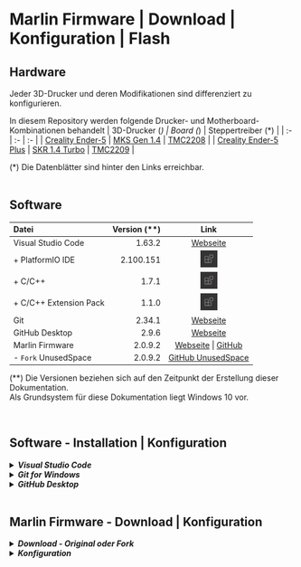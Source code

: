 # Marlin Firmware | Download | Konfiguration | Flash


## **Hardware**
Jeder 3D-Drucker und deren Modifikationen sind differenziert zu konfigurieren.

In diesem Repository werden folgende Drucker- und Motherboard-Kombinationen behandelt
| 3D-Drucker (*) | Board (*) | Steppertreiber (*) |
| :- | :- | :- |
| [Creality Ender-5](./datasheets/creality_ender-5/) | [MKS Gen 1.4](./datasheets/mks_gen_1.4/) | [TMC2208](./datasheets/tmc2208/) |
| [Creality Ender-5 Plus](./datasheets/creality_ender-5_plus/) | [SKR 1.4 Turbo](./datasheets/skr_1.4_turbo/) | [TMC2209](./datasheets/tmc2209/) |

(*) Die Datenblätter sind hinter den Links erreichbar.
<br><br>

## **Software**

| Datei | Version (**) | Link |
| :- | -: | :-: |
| Visual Studio Code | 1.63.2 | [Webseite](https://code.visualstudio.com/download) |
| + PlatformIO IDE | 2.100.151 | ![](sources/vscode_extensions_icon.jpg "VSCode-Tastenkombination <STRG+UMSCHALT+X>") |
| + C/C++ | 1.7.1 | ![](sources/vscode_extensions_icon.jpg "VSCode-Tastenkombination <STRG+UMSCHALT+X>") |
| + C/C++ Extension Pack | 1.1.0 | ![](sources/vscode_extensions_icon.jpg "VSCode-Tastenkombination <STRG+UMSCHALT+X>") |
| Git | 2.34.1 | [Webseite](https://git-scm.com/download/) |
| GitHub Desktop | 2.9.6 | [Webseite](https://desktop.github.com/) |
| Marlin Firmware | 2.0.9.2 | [Webseite](https://marlinfw.org/meta/download/) \| [GitHub](https://github.com/MarlinFirmware/Marlin) |
| - `Fork` UnusedSpace | 2.0.9.2 | [GitHub UnusedSpace](https://github.com/UnusedSpace/MarlinFw) |


(**) Die Versionen beziehen sich auf den Zeitpunkt der Erstellung dieser Dokumentation.
<br>Als Grundsystem für diese Dokumentation liegt Windows 10 vor.

<br>


## Software - Installation | Konfiguration
<details>
    <summary><b><i> Visual Studio Code </i></b></summary>

Die Grundinstallation erfolgt nach dem Download wie gewohnt. Nach dem ersten Start kann das Sprachpaket heruntergeladen und aktiviert werden.

Erforderliche Erweiterungen
- `PlatformIO IDE` (Erforderlicher Compiler für MarlinFirmware)
- `C/C++` (Genutzte Programmiersprache der MarlinFirmware)
- `C/C++` Extension Pack (Diverse nützliche Erweiterungen der Programmiersprache)

</details>


<details>
    <summary><b><i> Git for Windows </i></b></summary>

Die Installation erfordert einige Voreinstellungen, welche sich nach den Gewohnheiten und genutzten Sub-Programmen des jeweiligen Nutzers orientiert.

Optionale Voreinstellungen
- Default Editor used by Git *->* Use Visual Studio Code as Git's default Editor
- Name of the initial branch in new repositories *->* Let Git decide
- PATH Environment *->* Git from the command line and also from 3rd-party software
- SSH executable *->* Use external OpenSSH
- HTTPS transport backend *->* Use the native Windows Secure Channel library
- Line ending conversions *->* Checkout Windows-style, commit Unix-style line endings
- Terminal emulator to use with Git Bash *->* Use Windows' default console window
- Default behaviour of \`git pull` *->* Default (fast-forward or merge)
- Credential helper *->* Git Credential Manager
- Extra Options *->* Enable file system caching

</details>


<details>
    <summary><b><i> GitHub Desktop </i></b></summary>

Die Grundinstallation erfolgt nach dem Download wie gewohnt. Ein GitHub-Account ist für den weiteren Verlauf erforderlich.

</details>

<br>

## Marlin Firmware - Download | Konfiguration
<details>
    <summary><b><i> Download - Original oder Fork </i></b></summary>

Mittels `GitHub Desktop`, dem Punkt `Clone a repository from the Internet...` und die Eingabe der GitHub-Webadresse `https://github.com/MarlinFirmware/Marlin` kann das Original-Repository ge`Clone`d werden.

Die GitHub-Webadresse des hier behandelteten `Fork`s lautet `https://github.com/UnusedSpace/MarlinFw`.

Nachdem das entsprechende Repository heruntergeladen wurde, kann es mit `Open in Visual Studio Code` bearbeitet werden.

</details>

<details>
    <summary><b><i> Konfiguration </i></b></summary>

   *   <details>
        
       <summary><b> root/platformio.ini </b></summary>

        Um die Firmware für den Chipsatz des Motherboards zu kompilieren, benötigt *PlatformIO* die entsprechenden Informationen. Die Bezeichnung ist dem Datenblatt des jeweiligen Motherboards zu entnehmen.

        ![root/platformio.ini - screenshot chipset](sources/platformio_ini_screenshot_chipset.jpg "Dateipfad: root/platformio.ini")

        | Motherboard | Chipsatz |
        | :- | :- |
        | MKS Gen 1.4 | mega2560 |
        | SKR 1.4 Turbo | LPC1769 |

       </details>

   *   <details>

       <summary><b> root/Marlin/Configuration.h </b></summary>

        In der Datei ***Configuration.h*** wird die generelle Grundkonfiguration vorgenommen. In diesem Setup wird kein Display eingesetzt! Erforderliche und optionale Einstellungen sind als solche gekennzeichnet.

        *   <details>
            
            <summary> <i> Optional </i>- STRING_CONFIG_H_AUTHOR </summary>

            `Description in progress...`

            > Original
            > ```
            > #define STRING_CONFIG_H_AUTHOR "(none, default config)" // Who made the changes.

            > MKS Gen 1.4 | SKR 1.4 Turbo
            > ```
            > #define STRING_CONFIG_H_AUTHOR "(UnusedSpace | MarlinFw <VERSION>)" // Who made the changes.

            </details>

        *   <details>
            
            <summary> <i> Optional </i>- SHOW_BOOTSCREEN </summary>

            `Description in progress...`

            > Original
            > ```
            > #define SHOW_BOOTSCREEN

            > MKS Gen 1.4 | SKR 1.4 Turbo
            > ```
            > //#define SHOW_BOOTSCREEN
            
            </details>

        *   <details>
            
            <summary> <i> Erforderlich </i>- SERIAL_PORT </summary>

            `Description in progress...`

            > Original
            > ```
            > #define SERIAL_PORT 0

            > MKS Gen 1.4
            > ```
            > #define SERIAL_PORT 0

            > SKR 1.4 Turbo
            > ```
            > #define SERIAL_PORT -1
            
            </details>

        *   <details>
            
            <summary> <i> Erforderlich </i>- BAUDRATE </summary>

            `Description in progress...`

            > Original
            > ```
            > #define BAUDRATE 250000

            > MKS Gen 1.4 | SKR 1.4 Turbo
            > ```
            > #define BAUDRATE 115200
            
            </details>

        *   <details>
            
            <summary> <i> Erforderlich </i>- MOTHERBOARD </summary>

            `Description in progress...`

            > Original
            > ```
            > #define MOTHERBOARD BOARD_RAMPS_14_EFB

            > MKS Gen 1.4
            > ```
            > #define MOTHERBOARD BOARD_MKS_GEN_13

            > SKR 1.4 Turbo
            > ```
            > #define MOTHERBOARD BOARD_BTT_SKR_V1_4_TURBO
            
            </details>

        *   <details>
            
            <summary> <i> Optional </i>- CUSTOM_MACHINE_NAME </summary>

            `Description in progress...`

            > Original
            > ```
            > //#define CUSTOM_MACHINE_NAME "3D Printer"

            > MKS Gen 1.4
            > ```
            > #define CUSTOM_MACHINE_NAME "Creality Ender-5"

            > SKR 1.4 Turbo
            > ```
            > #define CUSTOM_MACHINE_NAME "Creality Ender-5 Plus"
            
            </details>

        *   <details>
            
            <summary> <i> Erforderlich </i>- TEMP_SENSOR_BED </summary>

            `Description in progress...`

            > Original
            > ```
            > #define TEMP_SENSOR_BED 0

            > MKS Gen 1.4 | SKR 1.4 Turbo
            > ```
            > #define TEMP_SENSOR_BED 1
            
            </details>

        *   <details>
            <summary> <i> Optional </i>- PID_PARAMS_PER_HOTEND </summary>

            `Description in progress...`

            > Original
            > ```
            > #if ENABLED(PIDTEMP)
            >   //#define PID_EDIT_MENU         // Add PID editing to the "Advanced Settings" menu. (~700 bytes of PROGMEM)
            >   //#define PID_AUTOTUNE_MENU     // Add PID auto-tuning to the "Advanced Settings" menu. (~250 bytes of PROGMEM)
            >   //#define PID_PARAMS_PER_HOTEND // Uses separate PID parameters for each extruder (useful for mismatched extruders)
            >                                   // Set/get with gcode: M301 E[extruder number, 0-2]
            >
            >   #if ENABLED(PID_PARAMS_PER_HOTEND)
            >     // Specify up to one value per hotend here, according to your setup.
            >     // If there are fewer values, the last one applies to the remaining hotends.
            >     #define DEFAULT_Kp_LIST {  22.20,  22.20 }
            >     #define DEFAULT_Ki_LIST {   1.08,   1.08 }
            >     #define DEFAULT_Kd_LIST { 114.00, 114.00 }
            >   #else
            >     #define DEFAULT_Kp  22.20
            >     #define DEFAULT_Ki   1.08
            >     #define DEFAULT_Kd 114.00
            >   #endif
            > #endif // PIDTEMP

            > MKS Gen 1.4
            > ```
            > #if ENABLED(PIDTEMP)
            >   //#define PID_EDIT_MENU         // Add PID editing to the "Advanced Settings" menu. (~700 bytes of PROGMEM)
            >   //#define PID_AUTOTUNE_MENU     // Add PID auto-tuning to the "Advanced Settings" menu. (~250 bytes of PROGMEM)
            >   //#define PID_PARAMS_PER_HOTEND // Uses separate PID parameters for each extruder (useful for mismatched extruders)
            >                                   // Set/get with gcode: M301 E[extruder number, 0-2]
            >
            >   #if ENABLED(PID_PARAMS_PER_HOTEND)
            >     // Specify up to one value per hotend here, according to your setup.
            >     // If there are fewer values, the last one applies to the remaining hotends.
            >     #define DEFAULT_Kp_LIST {  22.20,  22.20 }
            >     #define DEFAULT_Ki_LIST {   1.08,   1.08 }
            >     #define DEFAULT_Kd_LIST { 114.00, 114.00 }
            >   #else
            >     #define DEFAULT_Kp  30.50
            >     #define DEFAULT_Ki   3.92
            >     #define DEFAULT_Kd  59.34
            >   #endif
            > #endif // PIDTEMP

            > SKR 1.4 Turbo - Drucker 1
            > ```
            > #if ENABLED(PIDTEMP)
            >   //#define PID_EDIT_MENU         // Add PID editing to the "Advanced Settings" menu. (~700 bytes of PROGMEM)
            >   //#define PID_AUTOTUNE_MENU     // Add PID auto-tuning to the "Advanced Settings" menu. (~250 bytes of PROGMEM)
            >   //#define PID_PARAMS_PER_HOTEND // Uses separate PID parameters for each extruder (useful for mismatched extruders)
            >                                   // Set/get with gcode: M301 E[extruder number, 0-2]
            >
            >   #if ENABLED(PID_PARAMS_PER_HOTEND)
            >     // Specify up to one value per hotend here, according to your setup.
            >     // If there are fewer values, the last one applies to the remaining hotends.
            >     #define DEFAULT_Kp_LIST {  22.20,  22.20 }
            >     #define DEFAULT_Ki_LIST {   1.08,   1.08 }
            >     #define DEFAULT_Kd_LIST { 114.00, 114.00 }
            >   #else
            >     #define DEFAULT_Kp  28.08
            >     #define DEFAULT_Ki   2.79
            >     #define DEFAULT_Kd  70.67
            >   #endif
            > #endif // PIDTEMP
            
            > SKR 1.4 Turbo - Drucker 2
            > ```
            > #if ENABLED(PIDTEMP)
            >   //#define PID_EDIT_MENU         // Add PID editing to the "Advanced Settings" menu. (~700 bytes of PROGMEM)
            >   //#define PID_AUTOTUNE_MENU     // Add PID auto-tuning to the "Advanced Settings" menu. (~250 bytes of PROGMEM)
            >   //#define PID_PARAMS_PER_HOTEND // Uses separate PID parameters for each extruder (useful for mismatched extruders)
            >                                   // Set/get with gcode: M301 E[extruder number, 0-2]
            >
            >   #if ENABLED(PID_PARAMS_PER_HOTEND)
            >     // Specify up to one value per hotend here, according to your setup.
            >     // If there are fewer values, the last one applies to the remaining hotends.
            >     #define DEFAULT_Kp_LIST {  22.20,  22.20 }
            >     #define DEFAULT_Ki_LIST {   1.08,   1.08 }
            >     #define DEFAULT_Kd_LIST { 114.00, 114.00 }
            >   #else
            >     #define DEFAULT_Kp  30.56
            >     #define DEFAULT_Ki   3.08
            >     #define DEFAULT_Kd  75.82
            >   #endif
            > #endif // PIDTEMP

            > SKR 1.4 Turbo - Drucker 3
            > ```
            > #if ENABLED(PIDTEMP)
            >   //#define PID_EDIT_MENU         // Add PID editing to the "Advanced Settings" menu. (~700 bytes of PROGMEM)
            >   //#define PID_AUTOTUNE_MENU     // Add PID auto-tuning to the "Advanced Settings" menu. (~250 bytes of PROGMEM)
            >   //#define PID_PARAMS_PER_HOTEND // Uses separate PID parameters for each extruder (useful for mismatched extruders)
            >                                   // Set/get with gcode: M301 E[extruder number, 0-2]
            >
            >   #if ENABLED(PID_PARAMS_PER_HOTEND)
            >     // Specify up to one value per hotend here, according to your setup.
            >     // If there are fewer values, the last one applies to the remaining hotends.
            >     #define DEFAULT_Kp_LIST {  22.20,  22.20 }
            >     #define DEFAULT_Ki_LIST {   1.08,   1.08 }
            >     #define DEFAULT_Kd_LIST { 114.00, 114.00 }
            >   #else
            >     #define DEFAULT_Kp  27.11
            >     #define DEFAULT_Ki   2.62
            >     #define DEFAULT_Kd  70.12
            >   #endif
            > #endif // PIDTEMP

            </details>

        *   <details>
            
            <summary> <i> Erforderlich </i>- PIDTEMPBED </summary>

            `Description in progress...`

            > Original
            > ```
            > //#define PIDTEMPBED

            > MKS Gen 1.4 | SKR 1.4 Turbo
            > ```
            > #define PIDTEMPBED
            
            </details>

        *   <details>
            <summary> <i> Optional </i>- PIDTEMPBED </summary>

            `Description in progress...`

            > Original
            > ```
            > #if ENABLED(PIDTEMPBED)
            >   //#define MIN_BED_POWER 0
            >   //#define PID_BED_DEBUG // Sends debug data to the serial port.
            >
            >   // 120V 250W silicone heater into 4mm borosilicate (MendelMax 1.5+)
            >   // from FOPDT model - kp=.39 Tp=405 Tdead=66, Tc set to 79.2, aggressive factor of .15 (vs .1, 1, 10)
            >   #define DEFAULT_bedKp  65.17
            >   #define DEFAULT_bedKi  12.05
            >   #define DEFAULT_bedKd 234.92
            >
            >   // FIND YOUR OWN: "M303 E-1 C8 S90" to run autotune on the bed at 90 degreesC for 8 cycles.
            > #endif // PIDTEMPBED

            > MKS Gen 1.4
            > ```
            > #if ENABLED(PIDTEMPBED)
            >   //#define MIN_BED_POWER 0
            >   //#define PID_BED_DEBUG // Sends debug data to the serial port.
            >
            >   // 120V 250W silicone heater into 4mm borosilicate (MendelMax 1.5+)
            >   // from FOPDT model - kp=.39 Tp=405 Tdead=66, Tc set to 79.2, aggressive factor of .15 (vs .1, 1, 10)
            >   #define DEFAULT_bedKp  53.72
            >   #define DEFAULT_bedKi  10.09
            >   #define DEFAULT_bedKd 190.72
            >
            >   // FIND YOUR OWN: "M303 E-1 C8 S90" to run autotune on the bed at 90 degreesC for 8 cycles.
            > #endif // PIDTEMPBED

            > SKR 1.4 Turbo - Drucker 1
            > ```
            > #if ENABLED(PIDTEMPBED)
            >   //#define MIN_BED_POWER 0
            >   //#define PID_BED_DEBUG // Sends debug data to the serial port.
            >
            >   // 120V 250W silicone heater into 4mm borosilicate (MendelMax 1.5+)
            >   // from FOPDT model - kp=.39 Tp=405 Tdead=66, Tc set to 79.2, aggressive factor of .15 (vs .1, 1, 10)
            >   #define DEFAULT_bedKp 119.40
            >   #define DEFAULT_bedKi  10.21
            >   #define DEFAULT_bedKd 930.67
            >
            >   // FIND YOUR OWN: "M303 E-1 C8 S90" to run autotune on the bed at 90 degreesC for 8 cycles.
            > #endif // PIDTEMPBED
            
            > SKR 1.4 Turbo - Drucker 2
            > ```
            > #if ENABLED(PIDTEMPBED)
            >   //#define MIN_BED_POWER 0
            >   //#define PID_BED_DEBUG // Sends debug data to the serial port.
            >
            >   // 120V 250W silicone heater into 4mm borosilicate (MendelMax 1.5+)
            >   // from FOPDT model - kp=.39 Tp=405 Tdead=66, Tc set to 79.2, aggressive factor of .15 (vs .1, 1, 10)
            >   #define DEFAULT_bedKp 109.47
            >   #define DEFAULT_bedKi   9.23
            >   #define DEFAULT_bedKd 866.09
            >
            >   // FIND YOUR OWN: "M303 E-1 C8 S90" to run autotune on the bed at 90 degreesC for 8 cycles.
            > #endif // PIDTEMPBED

            > SKR 1.4 Turbo - Drucker 3
            > ```
            > #if ENABLED(PIDTEMPBED)
            >   //#define MIN_BED_POWER 0
            >   //#define PID_BED_DEBUG // Sends debug data to the serial port.
            >
            >   // 120V 250W silicone heater into 4mm borosilicate (MendelMax 1.5+)
            >   // from FOPDT model - kp=.39 Tp=405 Tdead=66, Tc set to 79.2, aggressive factor of .15 (vs .1, 1, 10)
            >   #define DEFAULT_bedKp 132.86
            >   #define DEFAULT_bedKi  12.09
            >   #define DEFAULT_bedKd 973.49
            >
            >   // FIND YOUR OWN: "M303 E-1 C8 S90" to run autotune on the bed at 90 degreesC for 8 cycles.
            > #endif // PIDTEMPBED

            </details>

        *   <details>
            
            <summary> <i> Erforderlich </i>- Endstop Settings </summary>

            `Description in progress...`

            > Original
            > ```
            > // Specify here all the endstop connectors that are connected to any endstop or probe.
            > // Almost all printers will be using one per axis. Probes will use one or more of the
            > // extra connectors. Leave undefined any used for non-endstop and non-probe purposes.
            > #define USE_XMIN_PLUG
            > #define USE_YMIN_PLUG
            > #define USE_ZMIN_PLUG
            > //#define USE_IMIN_PLUG
            > //#define USE_JMIN_PLUG
            > //#define USE_KMIN_PLUG
            > //#define USE_XMAX_PLUG
            > //#define USE_YMAX_PLUG
            > //#define USE_ZMAX_PLUG
            > //#define USE_IMAX_PLUG
            > //#define USE_JMAX_PLUG
            > //#define USE_KMAX_PLUG

            > MKS Gen 1.4 | SKR 1.4 Turbo
            > ```
            > // Specify here all the endstop connectors that are connected to any endstop or probe.
            > // Almost all printers will be using one per axis. Probes will use one or more of the
            > // extra connectors. Leave undefined any used for non-endstop and non-probe purposes.
            > //#define USE_XMIN_PLUG
            > //#define USE_YMIN_PLUG
            > #define USE_ZMIN_PLUG
            > //#define USE_IMIN_PLUG
            > //#define USE_JMIN_PLUG
            > //#define USE_KMIN_PLUG
            > #define USE_XMAX_PLUG
            > #define USE_YMAX_PLUG
            > //#define USE_ZMAX_PLUG
            > //#define USE_IMAX_PLUG
            > //#define USE_JMAX_PLUG
            > //#define USE_KMAX_PLUG
            
            </details>

        *   <details>
            
            <summary> <i> Erforderlich </i>- Stepper Drivers </summary>

            `Description in progress...`

            > Original
            > ```
            > #define X_DRIVER_TYPE  A4988
            > #define Y_DRIVER_TYPE  A4988
            > #define Z_DRIVER_TYPE  A4988
            > //#define X2_DRIVER_TYPE A4988
            > //#define Y2_DRIVER_TYPE A4988
            > //#define Z2_DRIVER_TYPE A4988
            > //#define Z3_DRIVER_TYPE A4988
            > //#define Z4_DRIVER_TYPE A4988
            > //#define I_DRIVER_TYPE  A4988
            > //#define J_DRIVER_TYPE  A4988
            > //#define K_DRIVER_TYPE  A4988
            > #define E0_DRIVER_TYPE A4988
            > //#define E1_DRIVER_TYPE A4988
            > //#define E2_DRIVER_TYPE A4988
            > //#define E3_DRIVER_TYPE A4988
            > //#define E4_DRIVER_TYPE A4988
            > //#define E5_DRIVER_TYPE A4988
            > //#define E6_DRIVER_TYPE A4988
            > //#define E7_DRIVER_TYPE A4988

            > MKS Gen 1.4
            > ```
            > #define X_DRIVER_TYPE  TMC2208
            > #define Y_DRIVER_TYPE  TMC2208
            > #define Z_DRIVER_TYPE  TMC2208
            > //#define X2_DRIVER_TYPE A4988
            > //#define Y2_DRIVER_TYPE A4988
            > //#define Z2_DRIVER_TYPE A4988
            > //#define Z3_DRIVER_TYPE A4988
            > //#define Z4_DRIVER_TYPE A4988
            > //#define I_DRIVER_TYPE  A4988
            > //#define J_DRIVER_TYPE  A4988
            > //#define K_DRIVER_TYPE  A4988
            > #define E0_DRIVER_TYPE TMC2208
            > //#define E1_DRIVER_TYPE A4988
            > //#define E2_DRIVER_TYPE A4988
            > //#define E3_DRIVER_TYPE A4988
            > //#define E4_DRIVER_TYPE A4988
            > //#define E5_DRIVER_TYPE A4988
            > //#define E6_DRIVER_TYPE A4988
            > //#define E7_DRIVER_TYPE A4988

            > SKR 1.4 Turbo
            > ```
            > #define X_DRIVER_TYPE  TMC2209
            > #define Y_DRIVER_TYPE  TMC2209
            > #define Z_DRIVER_TYPE  TMC2209
            > //#define X2_DRIVER_TYPE A4988
            > //#define Y2_DRIVER_TYPE A4988
            > //#define Z2_DRIVER_TYPE A4988
            > //#define Z3_DRIVER_TYPE A4988
            > //#define Z4_DRIVER_TYPE A4988
            > //#define I_DRIVER_TYPE  A4988
            > //#define J_DRIVER_TYPE  A4988
            > //#define K_DRIVER_TYPE  A4988
            > #define E0_DRIVER_TYPE TMC2209
            > //#define E1_DRIVER_TYPE A4988
            > //#define E2_DRIVER_TYPE A4988
            > //#define E3_DRIVER_TYPE A4988
            > //#define E4_DRIVER_TYPE A4988
            > //#define E5_DRIVER_TYPE A4988
            > //#define E6_DRIVER_TYPE A4988
            > //#define E7_DRIVER_TYPE A4988
            
            </details>

        *   <details>
            
            <summary> <i> Erforderlich </i>- DEFAULT_AXIS_STEPS_PER_UNIT </summary>

            `Description in progress...`

            > Original
            > ```
            > #define DEFAULT_AXIS_STEPS_PER_UNIT   { 80, 80, 400, 500 }

            > MKS Gen 1.4
            > ```
            > #define DEFAULT_AXIS_STEPS_PER_UNIT   { 80, 80, 400, 137.97 }

            > SKR 1.4 Turbo
            > ```
            > #define DEFAULT_AXIS_STEPS_PER_UNIT   { 40, 40, 400, 68.29 }
            
            </details>

        *   <details>
            
            <summary> <i> Erforderlich </i>- DEFAULT_MAX_ACCELERATION </summary>

            `Description in progress...`

            > Original
            > ```
            > #define DEFAULT_MAX_ACCELERATION      { 3000, 3000, 100, 10000 }

            > MKS Gen 1.4 | SKR 1.4 Turbo
            > ```
            > #define DEFAULT_MAX_ACCELERATION      { 500, 500, 100, 5000 }
            
            </details>

        *   <details>
            
            <summary> <i> Erforderlich </i>- DEFAULT_ACCELERATION </summary>

            `Description in progress...`

            > Original
            > ```
            > #define DEFAULT_ACCELERATION          3000    // X, Y, Z and E acceleration for printing moves
            > #define DEFAULT_RETRACT_ACCELERATION  3000    // E acceleration for retracts
            > #define DEFAULT_TRAVEL_ACCELERATION   3000    // X, Y, Z acceleration for travel (non printing) moves

            > MKS Gen 1.4 | SKR 1.4 Turbo
            > ```
            > #define DEFAULT_ACCELERATION          500  // X, Y, Z and E acceleration for printing moves
            > #define DEFAULT_RETRACT_ACCELERATION  500  // E acceleration for retracts
            > #define DEFAULT_TRAVEL_ACCELERATION   500  // X, Y, Z acceleration for travel (non printing) moves
            
            </details>

        *   <details>
            
            <summary> <i> Erforderlich </i>- Z_MIN_PROBE_USES_Z_MIN_ENDSTOP_PIN </summary>

            `Description in progress...`

            > Original
            > ```
            > #define Z_MIN_PROBE_USES_Z_MIN_ENDSTOP_PIN

            > SKR 1.4 Turbo
            > ```
            > //#define Z_MIN_PROBE_USES_Z_MIN_ENDSTOP_PIN
            
            </details>

        *   <details>
            
            <summary> <i> Erforderlich </i>- Z_MIN_PROBE_PIN </summary>

            `Description in progress...`

            > Original
            > ```
            > //#define Z_MIN_PROBE_PIN 32 // Pin 32 is the RAMPS default

            > SKR 1.4 Turbo
            > ```
            > #define Z_MIN_PROBE_PIN P0_10 // Pin 32 is the RAMPS default
            
            </details>

        *   <details>
            
            <summary> <i> Erforderlich </i>- BLTOUCH </summary>

            `Description in progress...`

            > Original
            > ```
            > //#define BLTOUCH

            > MKS Gen 1.4 | SKR 1.4 Turbo
            > ```
            > #define BLTOUCH
            
            </details>

        *   <details>
            
            <summary> <i> Erforderlich </i>- NOZZLE_TO_PROBE_OFFSET </summary>

            `Description in progress...`

            > Original
            > ```
            > #define NOZZLE_TO_PROBE_OFFSET { 10, 10, 0 }

            > MKS Gen 1.4
            > ```
            > #define NOZZLE_TO_PROBE_OFFSET { -50.0, -10.0, 0 }

            > SKR 1.4 Turbo
            > ```
            > #define NOZZLE_TO_PROBE_OFFSET { -44.0, -5.0, 0 }
            
            </details>

        *   <details>
            
            <summary> <i> Erforderlich </i>- PREHEAT_BEFORE_PROBING </summary>

            `Description in progress...`

            > Original
            > ```
            > // Require minimum nozzle and/or bed temperature for probing
            > #define PREHEAT_BEFORE_PROBING
            > #if ENABLED(PREHEAT_BEFORE_PROBING)
            >   #define PROBING_NOZZLE_TEMP 120   // (°C) Only applies to E0 at this time
            >   #define PROBING_BED_TEMP     50
            > #endif

            > MKS Gen 1.4 | SKR 1.4 Turbo
            > ```
            > // Require minimum nozzle and/or bed temperature for probing
            > #define PREHEAT_BEFORE_PROBING
            > #if ENABLED(PREHEAT_BEFORE_PROBING)
            >   #define PROBING_NOZZLE_TEMP  65   // (°C) Only applies to E0 at this time
            >   #define PROBING_BED_TEMP     65
            > #endif
            
            </details>

        *   <details>
            
            <summary> <i> Erforderlich </i>- Stepper direction </summary>

            `Description in progress...`

            > Original
            > ```
            > // Invert the stepper direction. Change (or reverse the motor connector) if an axis goes the wrong way.
            > #define INVERT_X_DIR false
            > #define INVERT_Y_DIR true
            > #define INVERT_Z_DIR false
            > //#define INVERT_I_DIR false
            > //#define INVERT_J_DIR false
            > //#define INVERT_K_DIR false
            >
            > // @section extruder
            >
            > // For direct drive extruder v9 set to true, for geared extruder set to false.
            > #define INVERT_E0_DIR false
            > #define INVERT_E1_DIR false
            > #define INVERT_E2_DIR false
            > #define INVERT_E3_DIR false
            > #define INVERT_E4_DIR false
            > #define INVERT_E5_DIR false
            > #define INVERT_E6_DIR false
            > #define INVERT_E7_DIR false

            > MKS Gen 1.4
            > ```
            > // Invert the stepper direction. Change (or reverse the motor connector) if an axis goes the wrong way.
            > #define INVERT_X_DIR false
            > #define INVERT_Y_DIR false
            > #define INVERT_Z_DIR false
            > //#define INVERT_I_DIR false
            > //#define INVERT_J_DIR false
            > //#define INVERT_K_DIR false
            >
            > // @section extruder
            >
            > // For direct drive extruder v9 set to true, for geared extruder set to false.
            > #define INVERT_E0_DIR true
            > #define INVERT_E1_DIR false
            > #define INVERT_E2_DIR false
            > #define INVERT_E3_DIR false
            > #define INVERT_E4_DIR false
            > #define INVERT_E5_DIR false
            > #define INVERT_E6_DIR false
            > #define INVERT_E7_DIR false

            > SKR 1.4 Turbo
            > ```
            > // Invert the stepper direction. Change (or reverse the motor connector) if an axis goes the wrong way.
            > #define INVERT_X_DIR true
            > #define INVERT_Y_DIR true
            > #define INVERT_Z_DIR true
            > //#define INVERT_I_DIR false
            > //#define INVERT_J_DIR false
            > //#define INVERT_K_DIR false
            >
            > // @section extruder
            >
            > // For direct drive extruder v9 set to true, for geared extruder set to false.
            > #define INVERT_E0_DIR true
            > #define INVERT_E1_DIR false
            > #define INVERT_E2_DIR false
            > #define INVERT_E3_DIR false
            > #define INVERT_E4_DIR false
            > #define INVERT_E5_DIR false
            > #define INVERT_E6_DIR false
            > #define INVERT_E7_DIR false
            
            </details>

        *   <details>
            
            <summary> <i> Erforderlich </i>- Homing </summary>

            `Description in progress...`

            > Original
            > ```
            > //#define NO_MOTION_BEFORE_HOMING // Inhibit movement until all axes have been homed. Also enable HOME_AFTER_DEACTIVATE for extra safety.
            > //#define HOME_AFTER_DEACTIVATE   // Require rehoming after steppers are deactivated. Also enable NO_MOTION_BEFORE_HOMING for extra safety.

            > MKS Gen 1.4 | SKR 1.4 Turbo
            > ```
            > #define NO_MOTION_BEFORE_HOMING // Inhibit movement until all axes have been homed. Also enable HOME_AFTER_DEACTIVATE for extra safety.
            > #define HOME_AFTER_DEACTIVATE   // Require rehoming after steppers are deactivated. Also enable NO_MOTION_BEFORE_HOMING for extra safety.
            
            </details>

        *   <details>
            
            <summary> <i> Erforderlich </i>- Z_HOMING_HEIGHT </summary>

            `Description in progress...`

            > Original
            > ```
            > //#define Z_HOMING_HEIGHT  4        // (mm) Minimal Z height before homing (G28) for Z clearance above the bed, clamps, ...

            > MKS Gen 1.4 | SKR 1.4 Turbo
            > ```
            > #define Z_HOMING_HEIGHT  4        // (mm) Minimal Z height before homing (G28) for Z clearance above the bed, clamps, ...
            
            </details>

        *   <details>
            
            <summary> <i> Erforderlich </i>- Endstops direction </summary>

            `Description in progress...`

            > Original
            > ```
            > // Direction of endstops when homing; 1=MAX, -1=MIN
            > // :[-1,1]
            > #define X_HOME_DIR -1
            > #define Y_HOME_DIR -1
            > #define Z_HOME_DIR -1
            > //#define I_HOME_DIR -1
            > //#define J_HOME_DIR -1
            > //#define K_HOME_DIR -1

            > MKS Gen 1.4 | SKR 1.4 Turbo
            > ```
            > // Direction of endstops when homing; 1=MAX, -1=MIN
            > // :[-1,1]
            > #define X_HOME_DIR  1
            > #define Y_HOME_DIR  1
            > #define Z_HOME_DIR -1
            > //#define I_HOME_DIR -1
            > //#define J_HOME_DIR -1
            > //#define K_HOME_DIR -1
            
            </details>

        *   <details>
            
            <summary> <i> Erforderlich </i>- BED_SIZE </summary>

            `Description in progress...`

            > Original
            > ```
            > // The size of the printable area
            > #define X_BED_SIZE 200
            > #define Y_BED_SIZE 200

            > MKS Gen 1.4
            > ```
            > // The size of the printable area
            > #define X_BED_SIZE 235
            > #define Y_BED_SIZE 230
            
            > SKR 1.4 Turbo
            > ```
            > // The size of the printable area
            > #define X_BED_SIZE 365
            > #define Y_BED_SIZE 369

            </details>

        *   <details>
            
            <summary> <i> Erforderlich </i>- Z_MAX_POS </summary>

            `Description in progress...`

            > Original
            > ```
            > #define Z_MAX_POS 200

            > MKS Gen 1.4
            > ```
            > #define Z_MAX_POS 300
            
            > SKR 1.4 Turbo
            > ```
            > #define Z_MAX_POS 400

            </details>

        *   <details>
            
            <summary> <i> Erforderlich </i>- MIN_SOFTWARE_ENDSTOPS </summary>

            `Description in progress...`

            > Original
            > ```
            > // Min software endstops constrain movement within minimum coordinate bounds
            > #define MIN_SOFTWARE_ENDSTOPS
            > #if ENABLED(MIN_SOFTWARE_ENDSTOPS)
            >   #define MIN_SOFTWARE_ENDSTOP_X
            >   #define MIN_SOFTWARE_ENDSTOP_Y
            >   #define MIN_SOFTWARE_ENDSTOP_Z
            >   #define MIN_SOFTWARE_ENDSTOP_I
            >   #define MIN_SOFTWARE_ENDSTOP_J
            >   #define MIN_SOFTWARE_ENDSTOP_K
            > #endif

            > MKS Gen 1.4 | SKR 1.4 Turbo
            > ```
            > // Min software endstops constrain movement within minimum coordinate bounds
            > #define MIN_SOFTWARE_ENDSTOPS
            > #if ENABLED(MIN_SOFTWARE_ENDSTOPS)
            >   #define MIN_SOFTWARE_ENDSTOP_X
            >   #define MIN_SOFTWARE_ENDSTOP_Y
            >   //#define MIN_SOFTWARE_ENDSTOP_Z
            >   #define MIN_SOFTWARE_ENDSTOP_I
            >   #define MIN_SOFTWARE_ENDSTOP_J
            >   #define MIN_SOFTWARE_ENDSTOP_K
            > #endif
            
            </details>

        *   <details>
            
            <summary> <i> Erforderlich </i>- AUTO_BED_LEVELING_BILINEAR </summary>

            `Description in progress...`

            > Original
            > ```
            > //#define AUTO_BED_LEVELING_BILINEAR

            > MKS Gen 1.4 | SKR 1.4 Turbo
            > ```
            > #define AUTO_BED_LEVELING_BILINEAR
            
            </details>

        *   <details>
            
            <summary> <i> Erforderlich </i>- PREHEAT_BEFORE_LEVELING </summary>

            `Description in progress...`

            > Original
            > ```
            > /**
            > * Auto-leveling needs preheating
            > */
            > #define PREHEAT_BEFORE_LEVELING
            > #if ENABLED(PREHEAT_BEFORE_LEVELING)
            >   #define LEVELING_NOZZLE_TEMP 120   // (°C) Only applies to E0 at this time
            >   #define LEVELING_BED_TEMP     50
            > #endif

            > MKS Gen 1.4 | SKR 1.4 Turbo
            > ```
            > /**
            > * Auto-leveling needs preheating
            > */
            > //#define PREHEAT_BEFORE_LEVELING
            > #if ENABLED(PREHEAT_BEFORE_LEVELING)
            >   #define LEVELING_NOZZLE_TEMP  65   // (°C) Only applies to E0 at this time
            >   #define LEVELING_BED_TEMP     65
            > #endif
            
            </details>

        *   <details>
            
            <summary> <i> Erforderlich </i>- GRID_MAX_POINTS_X </summary>

            `Description in progress...`

            > Original
            > ```
            >   #define GRID_MAX_POINTS_X 3

            > MKS Gen 1.4 | SKR 1.4 Turbo
            > ```
            >   #define GRID_MAX_POINTS_X 5
            
            </details>

        *   <details>
            
            <summary> <i> Erforderlich </i>- Z_SAFE_HOMING </summary>

            `Description in progress...`

            > Original
            > ```
            > //#define Z_SAFE_HOMING

            > MKS Gen 1.4 | SKR 1.4 Turbo
            > ```
            > #define Z_SAFE_HOMING
            
            </details>

        *   <details>
            
            <summary> <i> Erforderlich </i>- NUM_SERVOS </summary>

            `Description in progress...`

            > Original
            > ```
            > //#define NUM_SERVOS 3 // Note: Servo index starts with 0 for M280-M282 commands

            > MKS Gen 1.4
            > ```
            > #define NUM_SERVOS 1 // Note: Servo index starts with 0 for M280-M282 commands
            
            </details>

       </details>

   *   <details>    

       <summary><b> root/Marlin/Configuration_adv.h </b></summary>

        In der Datei ***Configuration_adv.h*** wird die erweiterte Konfiguration vorgenommen. Erforderliche und optionale Einstellungen sind als solche gekennzeichnet.

        *   <details>
            
            <summary> <i> Erforderlich </i>- X_DUAL_STEPPER_DRIVERS </summary>

            `Description in progress...`

            > Original
            > ```
            > //#define X_DUAL_STEPPER_DRIVERS
            > #if ENABLED(X_DUAL_STEPPER_DRIVERS)
            >   //#define INVERT_X2_VS_X_DIR    // Enable if X2 direction signal is opposite to X
            >   //#define X_DUAL_ENDSTOPS
            >   #if ENABLED(X_DUAL_ENDSTOPS)
            >     #define X2_USE_ENDSTOP _XMAX_
            >     #define X2_ENDSTOP_ADJUSTMENT  0
            >   #endif
            > #endif

            > SKR 1.4 Turbo
            > ```
            > //#define X_DUAL_STEPPER_DRIVERS
            > #if ENABLED(X_DUAL_STEPPER_DRIVERS)
            >   #define INVERT_X2_VS_X_DIR    // Enable if X2 direction signal is opposite to X
            >   //#define X_DUAL_ENDSTOPS
            >   #if ENABLED(X_DUAL_ENDSTOPS)
            >     #define X2_USE_ENDSTOP _XMAX_
            >     #define X2_ENDSTOP_ADJUSTMENT  0
            >   #endif
            > #endif
            
            </details>

        *   <details>
            
            <summary> <i> Optional </i>- QUICK_HOME </summary>

            `Description in progress...`

            > Original
            > ```
            > //#define QUICK_HOME                          // If G28 contains XY do a diagonal move first

            > MKS Gen 1.4 | SKR 1.4 Turbo
            > ```
            > #define QUICK_HOME                          // If G28 contains XY do a diagonal move first
            
            </details>

        *   <details>
            
            <summary> <i> Erforderlich </i>- DISABLE_INACTIVE_Z </summary>

            `Description in progress...`

            > Original
            > ```
            > #define DISABLE_INACTIVE_Z true  // Set 'false' if the nozzle could fall onto your printed part!

            > SKR 1.4 Turbo | SKR 1.4 Turbo
            > ```
            > #define DISABLE_INACTIVE_Z false  // Set 'false' if the nozzle could fall onto your printed part!
            
            </details>

        *   <details>
            
            <summary> <i> Erforderlich </i>- HOST_ACTION_COMMANDS </summary>

            `Description in progress...`

            > Original
            > ```
            > //#define HOST_ACTION_COMMANDS

            > MKS Gen 1.4 | SKR 1.4 Turbo
            > ```
            > #define HOST_ACTION_COMMANDS
            
            </details>

        *   <details>
            
            <summary> <i> Erforderlich </i>- DIRECT_PIN_CONTROL </summary>

            `Description in progress...`

            > Original
            > ```
            > //#define DIRECT_PIN_CONTROL

            > MKS Gen 1.4 | SKR 1.4 Turbo
            > ```
            > #define DIRECT_PIN_CONTROL
            
            </details>

   *   <details>    

       <summary><b> root/Marlin/src/inc/Conditionals_LCD.h </b></summary>

        `Description in progress...`

        *   <details>
            
            <summary> <i> Erforderlich </i>- Z_HOME_TO_MIN </summary>

            `Description in progress...`

            > Original
            > ```
            >   #if Z_HOME_TO_MIN && TERN1(USES_Z_MIN_PROBE_PIN, ENABLED(USE_PROBE_FOR_Z_HOMING))

            > SKR 1.4 Turbo
            > ```
            >   #if Z_HOME_TO_MIN // && TERN1(USES_Z_MIN_PROBE_PIN, ENABLED(USE_PROBE_FOR_Z_HOMING))
            
            </details>       

</details>

